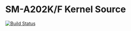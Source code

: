 # SM-A202K/F Kernel Source
[![Build Status](https://travis-ci.com/roynatech2544/Samsung_Device_A20e_Kernel.svg?branch=Kernel_4.4.177)](https://travis-ci.com/roynatech2544/Samsung_Device_A20e_Kernel)
